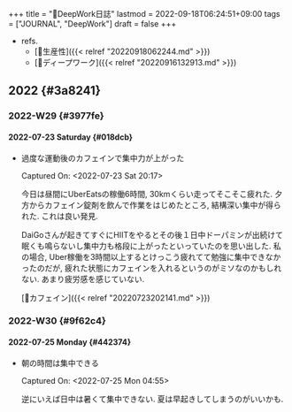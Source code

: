 +++
title = "📓DeepWork日誌"
lastmod = 2022-09-18T06:24:51+09:00
tags = ["JOURNAL", "DeepWork"]
draft = false
+++

-   refs.
    -   [📝生産性]({{< relref "20220918062244.md" >}})
    -   [📝ディープワーク]({{< relref "20220916132913.md" >}})


## 2022 {#3a8241}


### 2022-W29 {#3977fe}


#### 2022-07-23 Saturday {#018dcb}

<!--list-separator-->

-  過度な運動後のカフェインで集中力が上がった

    Captured On: <span class="timestamp-wrapper"><span class="timestamp">&lt;2022-07-23 Sat 20:17&gt;</span></span>

    今日は昼間にUberEatsの稼働6時間, 30kmくらい走ってそこそこ疲れた. 夕方からカフェイン錠剤を飲んで作業をはじめたところ, 結構深い集中が得られた. これは良い発見.

    DaiGoさんが起きてすぐにHIITをやるとその後１日中ドーパミンが出続けて眠くも鳴らないし集中力も格段に上がったといっていたのを思い出した. 私の場合, Uber稼働を3時間以上するとけっこう疲れてて勉強に集中できなかったのだが, 疲れた状態にカフェインを入れるというのがミソなのかもしれない. あまり疲労感を感じていない.

    [📝カフェイン]({{< relref "20220723202141.md" >}})


### 2022-W30 {#9f62c4}


#### 2022-07-25 Monday {#442374}

<!--list-separator-->

-  朝の時間は集中できる

    Captured On: <span class="timestamp-wrapper"><span class="timestamp">&lt;2022-07-25 Mon 04:55&gt;</span></span>

    逆にいえば日中は暑くて集中できない. 夏は早起きしてしまうのがいいかも.
